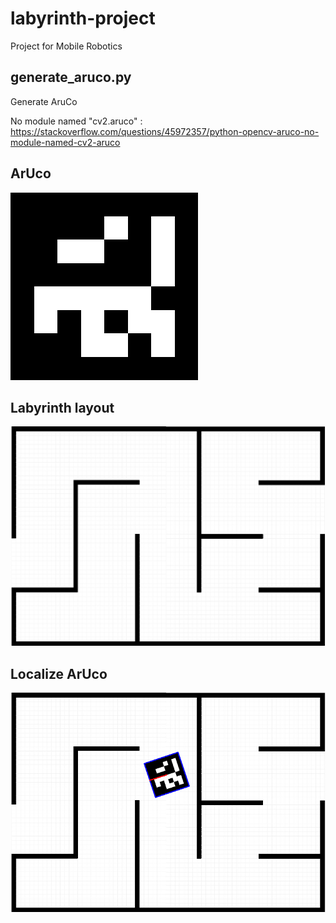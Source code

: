 # labyrinth-project
Project for Mobile Robotics

generate_aruco.py
-----------------

Generate AruCo

No module named "cv2.aruco" : https://stackoverflow.com/questions/45972357/python-opencv-aruco-no-module-named-cv2-aruco

## ArUco

![aruco](data/aruco_id_2.png)

## Labyrinth layout

![labyrinth](data/labyrinth.jpg)

## Localize ArUco

![localize](data/localize.png)
